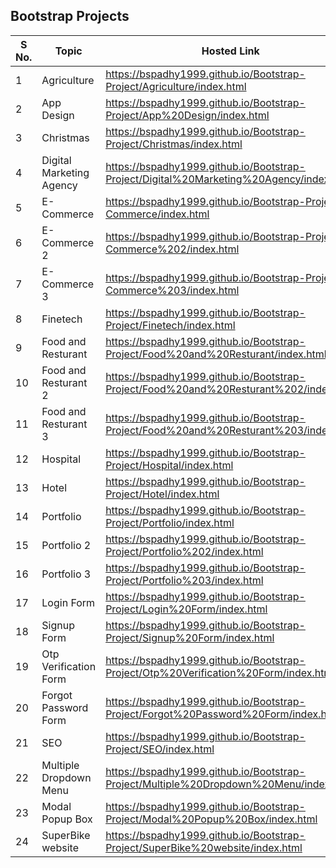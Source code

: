 ## Bootstrap Projects

| S No. | Topic | Hosted Link |
| ----- | ----- | ----------- |
| 1     | Agriculture   | https://bspadhy1999.github.io/Bootstrap-Project/Agriculture/index.html |
| 2     | App Design   | https://bspadhy1999.github.io/Bootstrap-Project/App%20Design/index.html |
| 3     | Christmas   | https://bspadhy1999.github.io/Bootstrap-Project/Christmas/index.html |
| 4     | Digital Marketing Agency   | https://bspadhy1999.github.io/Bootstrap-Project/Digital%20Marketing%20Agency/index.html |
| 5     | E-Commerce   | https://bspadhy1999.github.io/Bootstrap-Project/E-Commerce/index.html |
| 6     | E-Commerce 2   | https://bspadhy1999.github.io/Bootstrap-Project/E-Commerce%202/index.html |
| 7     | E-Commerce 3   | https://bspadhy1999.github.io/Bootstrap-Project/E-Commerce%203/index.html |
| 8     | Finetech   | https://bspadhy1999.github.io/Bootstrap-Project/Finetech/index.html |
| 9     | Food and Resturant   | https://bspadhy1999.github.io/Bootstrap-Project/Food%20and%20Resturant/index.html |
| 10    | Food and Resturant 2   | https://bspadhy1999.github.io/Bootstrap-Project/Food%20and%20Resturant%202/index.html |
| 11    | Food and Resturant 3   | https://bspadhy1999.github.io/Bootstrap-Project/Food%20and%20Resturant%203/index.html |
| 12    | Hospital   | https://bspadhy1999.github.io/Bootstrap-Project/Hospital/index.html |
| 13    | Hotel   | https://bspadhy1999.github.io/Bootstrap-Project/Hotel/index.html |
| 14    | Portfolio   | https://bspadhy1999.github.io/Bootstrap-Project/Portfolio/index.html |
| 15    | Portfolio 2   | https://bspadhy1999.github.io/Bootstrap-Project/Portfolio%202/index.html |
| 16     | Portfolio 3   | https://bspadhy1999.github.io/Bootstrap-Project/Portfolio%203/index.html |
| 17     | Login Form   | https://bspadhy1999.github.io/Bootstrap-Project/Login%20Form/index.html |
| 18     | Signup Form   | https://bspadhy1999.github.io/Bootstrap-Project/Signup%20Form/index.html |
| 19     | Otp Verification Form   | https://bspadhy1999.github.io/Bootstrap-Project/Otp%20Verification%20Form/index.html |
| 20     | Forgot Password Form   | https://bspadhy1999.github.io/Bootstrap-Project/Forgot%20Password%20Form/index.html |
| 21     | SEO   | https://bspadhy1999.github.io/Bootstrap-Project/SEO/index.html |
| 22     | Multiple Dropdown Menu  | https://bspadhy1999.github.io/Bootstrap-Project/Multiple%20Dropdown%20Menu/index.html |
| 23    | Modal Popup Box   | https://bspadhy1999.github.io/Bootstrap-Project/Modal%20Popup%20Box/index.html |
| 24    | SuperBike website  | https://bspadhy1999.github.io/Bootstrap-Project/SuperBike%20website/index.html |
